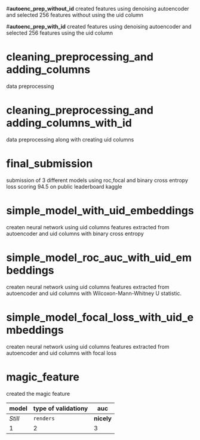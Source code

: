 #**autoenc_prep_without_id**
created features using denoising autoencoder and selected 256 features without using the uid column

#**autoenc_prep_with_id**
created features using denoising autoencoder and selected 256 features using the uid column

# cleaning_preprocessing_and adding_columns
data preprocessing

# cleaning_preprocessing_and adding_columns_with_id
data preprocessing along with creating uid columns

# final_submission
submission of 3 different models using roc,focal and binary cross entropy loss scoring 94.5 on public leaderboard kaggle

# simple_model_with_uid_embeddings
createn neural network using uid columns features extracted from autoencoder and uid columns with binary cross entropy

# simple_model_roc_auc_with_uid_embeddings
createn neural network using uid columns features extracted from autoencoder and uid columns with Wilcoxon-Mann-Whitney U statistic.

# simple_model_focal_loss_with_uid_embeddings
createn neural network using uid columns features extracted from autoencoder and uid columns with focal loss

# magic_feature
created the magic feature




model | type of validationy | auc
--- | --- | ---
*Still* | `renders` | **nicely**
1 | 2 | 3
